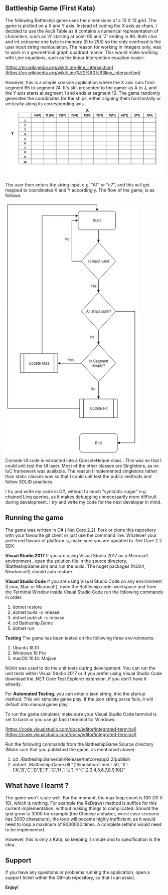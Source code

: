 ## Battleship Game (First Kata)
The following Battleship game uses the dimensions of a 10 X 10 grid.  The game is plotted on a X and Y axis. Instead of coding the X axis as chars, I decided to use the Ascii Table as it contains a numerical representation of characters, such as 'A' starting at point 65 and 'Z' ending in 90.  Both char and int consume one byte in memory (0 to 255) so the only overhead is the user input string manipulation. The reason for working in integers only, was to work in a geometrical graph quadrant manor. This would make working with Line equations, such as the linear Intersection equation easier:

[https://en.wikipedia.org/wiki/Line-line_intersection](https://en.wikipedia.org/wiki/Line%E2%80%93line_intersection)

However, this is a simple console application where the X axis runs from segment 65 to segment 74. It's still presented to the gamer as A to J, and the Y axis starts at segment 1 and ends at segment 10.  The game randomly generates the coordinates for the ships, either aligning them horizontally or vertically along its corresponding axis.
![Grid Dimension](https://github.com/VisualSanity/Battleship/blob/master/Support/Grid.jpg)

The user then enters the string input e.g. "A1" or "c7", and this will get mapped to coordinates X and Y accordingly. The flow of the game, is as follows: 

![Flow chart](https://github.com/VisualSanity/Battleship/blob/master/Support/Game_FlowChart.jpg)

Console UI code is extracted into a ConsoleHelper class . This was so that I could unit test the UI layer. Most of the other classes are Singletons, as no IoC framework was available. The reason I implemented singletons rather than static classes was so that I could unit test the public methods and follow SOLID practices.

I try and write my code in C#, without to much "syntactic sugar" e.g. chained Linq queries, as it makes debugging unnecessarily more difficult during development. I try and write my code for the next developer in mind.   

## Running the game
 The game was written in C# (.Net Core 2.2). Fork or clone this repository with your favourite git client or just use the command line. Whatever your  preferred flavour of platform is, make sure you are updated to .Net Core 2.2 SDK.

**Visual Studio 2017**
If you are using Visual Studio 2017 on a Microsoft environment , open the solution file in the source directory, (BattleshipGame.sln) and run the build. The nuget packages (NUnit, Newtonsoft) should auto restore.

**Visual Studio Code**
If you are using Visual Studio Code on any environment (Linux, Mac or Microsoft), open the Battleship.code-workspace and from the Terminal Window inside Visual Studio Code run the following commands in order:
 1. dotnet restore
 2. dotnet build -c release 
 3. dotnet publish -c release
 4. cd Battleship.Game
 5. dotnet run

**Testing**
The game has been tested on the following three environments:
 1. Ubuntu 18.10
 2. Windows 10 Pro
 3. macOS 10.14: Mojave

NUnit was used to do the unit tests during development. You can run the unit tests within Visual Studio 2017 or if you prefer using Visual Studio Code download the .NET Core Test Explorer extension, if you don't have it already.

For **Automated Testing**, you can enter a json string, into the startup method.  This will simulate game play.  If the json string parse fails, it will default into manual game play.

To run the game simulator, make sure your Visual Studio Code terminal is set to bash or you use git bash terminal for Windows:

[https://code.visualstudio.com/docs/editor/integrated-terminal](https://code.visualstudio.com/docs/editor/integrated-terminal)

Run the following commands from the BattleshipGame Source directory (Make sure that you published the game, as mentioned above):

 1. cd ./Battleship.Game/bin/Release/netcoreapp2.2/publish
 2. dotnet ./Battleship.Game.dll "{'SimulationTimer': 50, 'X':['A','B','C','D','E','F','G','H','I','J'],'Y':[1,2,3,4,5,6,7,8,9,10]}"

## What have I learnt ?

The game won't scale well. For the moment, the max loop count is 100 (10 X 10), which is nothing. For example the ReDraw() method is suffice for this current implementation, without making things to complicated. Should the grid grow to 3000 for example (the Chinese alphabet, worst case scenario has 3000 characters), the loop will become highly inefficient, as it would need to loop a maximum of 9000000 times. A complete rethink would need to be implemented.

However, this is only a Kata, so keeping it simple and to specification is the idea. 

## Support
If you have any questions or problems running the application, open a support ticket within the GitHub repository, so that I can assist.

**Enjoy!**

